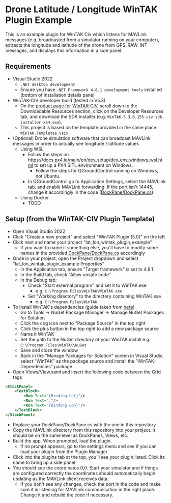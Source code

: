 # Drone Latitude / Longitude WinTAK Plugin Example
This is an example plugin for WinTAK Civ which listens for MAVLink messages (e.g. broadcasted from a simulator running on your  computer), extracts the longitude and latitude of the drone from GPS_RAW_INT messages, and displays this information in a side panel.

## Requirements
- Visual Studio 2022
    - `.NET desktop development`
    - Ensure you have `.NET Framework 4.8.1 development tools` installed (bottom of installation details pane)
- WinTAK-CIV developer build (tested in V5.3)
    - On the [product page for WinTAK-CIV](tak.gov/products/wintak-civ), scroll down to the Downloadable Resources section, click on the Developer Resources tab, and download the SDK installer (e.g. `WinTAK-5.3.0.155-civ-sdk-installer-x64.exe`).
    - This project is based on the template provided in the same place: `WinTAK.Templates.vsix`.
- (Optional) Drone simulation software that can broadcast MAVLink messages in order to actually see longitude / latitude values
    - Using WSL
        - Follow the steps on https://docs.px4.io/main/en/dev_setup/dev_env_windows_wsl.html to set up a PX4 SITL environment on Windows. 
            - Follow the steps for QGroundControl running on Windows, not Ubuntu.
        - In QGroundControl go to Application Settings, select the MAVLink tab, and enable MAVLink forwarding. If the port isn't 14445, change it accordingly in the code ([DockPane/DockPane.cs]()).
    - Using Docker
        - TODO

## Setup (from the WinTAK-CIV Plugin Template)
- Open Visual Studio 2022
- Click "Create a new project" and select "WinTAK Plugin (5.0)" on the left
- Click next and name your project "lat_lon_wintak_plugin_example"
    - If you want to name it something else, you'll have to modify some names in the provided [DockPane/DockPane.cs]() accordingly
- Once in your project, open the Project dropdown and select "lat_lon_wintak_plugin_example Properties"
    - In the Application tab, ensure "Target framework" is set to 4.8.1
    - In the Build tab, check "Allow unsafe code"
    - In the Debug tab:
        - Check "Start external program" and set it to WinTAK.exe
            - e.g. `C:\Program Files\WinTAK\WinTAK.exe`
        - Set "Working directory" to the directory containing WinTAK.exe 
            - e.g. `C:\Program Files\WinTAK`
- To install WinTAK's dependencies (guide taken from [here](https://github.com/Hellikandra/WinTAK-plugintemplate?tab=readme-ov-file#project-dependencies)) 
    - Go to Tools -> NuGet Package Manager -> Manage NuGet Packages for Solution
    - Click the cog icon next to "Package Source" in the top right
    - Click the plus button in the top right to add a new package source
    - Name it WinTAK
    - Set the path to the NuGet directory of your WinTAK install e.g. `C:\Program Files\WinTAK\NuGet`
    - Save and close the window
    - Back in the "Manage Packages for Solution" screen in Visual Studio, select "WinTAK" as the package source and install the "WinTAK-Dependencies" package 
- Open Views/View.xaml and insert the following code between the Grid tags
```xml
<StackPanel>
    <TextBlock>
        <Run Text="{Binding Lat}"/>
        <Run Text=","/>
        <Run Text="{Binding Lon}"/>
    </TextBlock>
</StackPanel>
```
- Replace your DockPane/DockPane.cs with the one in this repository
- Copy the MAVLink directory from this repository into your project. It should be on the same level as DockPanes, Views, etc.
- Build the app. When prompted, load the plugin.
    - If no prompt appears, go to the settings menu and see if you can load your plugin from the Plugin Manager
- Click into the plugins tab at the top, you'll see your plugin listed. Click its name to bring up a side panel
- You should see the coordinates 0,0. Start your simulator and if things are configured correctly the coordinates should automatically begin updating as the MAVLink client receives data.
    - If you don't see any changes, check the port in the code and make sure it is listening for MAVLink communication in the right place. Change it and rebuild the code if necessary.